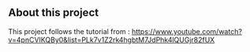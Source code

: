 ## About this project
This project follows the tutorial from : https://www.youtube.com/watch?v=4pnCVIKQBy0&list=PLk7v1Z2rk4hgbtM7JdPhk4lQUGjr82fUX
